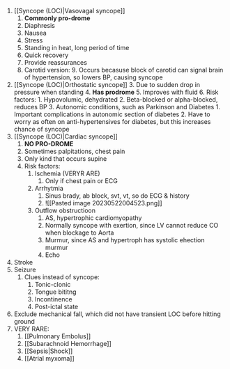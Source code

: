 1. [[Syncope (LOC)|Vasovagal syncope]]
	1. **Commonly pro-drome**
	2. Diaphresis
	3. Nausea
	4. Stress
	5. Standing in heat, long period of time
	6. Quick recovery
	7. Provide reassurances
	8. Carotid version:
		9. Occurs becasuse block of carotid can signal brain of hypertension, so lowers BP, causing syncope
2. [[Syncope (LOC)|Orthostatic syncope]]
	3. Due to sudden drop in pressure when standing
	4. **Has prodrome**
	5. Improves with fluid
	6. Risk factors:
		1. Hypovolumic, dehydrated
		2. Beta-blocked or alpha-blocked, reduces BP
		3. Autonomic conditions, such as Parkinson and Diabetes
			1. Important complications in autonomic section of diabetes
			2. Have to worry as often on anti-hypertensives for diabetes, but this increases chance of syncope
3. [[Syncope (LOC)|Cardiac syncope]]
	1. **NO PRO-DROME**
	2. Sometimes palpitations, chest pain
	3. Only kind that occurs supine
	4. Risk factors:
		1. Ischemia (VERYR ARE)
			1. Only if chest pain or ECG
		2. Arrhytmia
			1. Sinus brady, ab block, svt, vt, so do ECG & history
			2. ![[Pasted image 20230522004523.png]]
		3. Outflow obstructioon
			1. AS, hypertrophic cardiomyopathy
			2. Normally syncope with exertion, since LV cannot reduce CO when blockage to Aorta
			3. Murmur, since AS and hypertroph has systolic ehection murmur
			4. Echo
4. Stroke
5. Seizure
	1. Clues instead of syncope:
		1. Tonic-clonic
		2. Tongue bititng
		3. Incontinence
		4. Post-ictal state
6. Exclude mechanical fall, which did not have transient LOC before hitting ground
7. VERY RARE:
	1. [[Pulmonary Embolus]]
	2. [[Subarachnoid Hemorrhage]]
	3. [[Sepsis|Shock]]
	4. [[Atrial myxoma]]